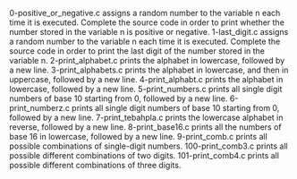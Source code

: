 0-positive_or_negative.c assigns a random number to the variable n each time it is executed. Complete the source code in order to print whether the number stored in the variable n is positive or negative.
1-last_digit.c assigns a random number to the variable n each time it is executed. Complete the source code in order to print the last digit of the number stored in the variable n.
2-print_alphabet.c prints the alphabet in lowercase, followed by a new line.
3-print_alphabets.c prints the alphabet in lowercase, and then in uppercase, followed by a new line.
4-print_alphabt.c prints the alphabet in lowercase, followed by a new line.
5-print_numbers.c prints all single digit numbers of base 10 starting from 0, followed by a new line.
6-print_numberz.c prints all single digit numbers of base 10 starting from 0, followed by a new line.
7-print_tebahpla.c prints the lowercase alphabet in reverse, followed by a new line.
8-print_base16.c prints all the numbers of base 16 in lowercase, followed by a new line.
9-print_comb.c prints all possible combinations of single-digit numbers.
100-print_comb3.c prints all possible different combinations of two digits.
101-print_comb4.c prints all possible different combinations of three digits.
